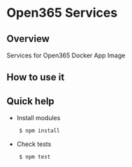 Open365 Services
================

## Overview

Services for Open365 Docker App Image

## How to use it

## Quick help

* Install modules

```bash
    $ npm install
```

* Check tests

```bash
    $ npm test
```